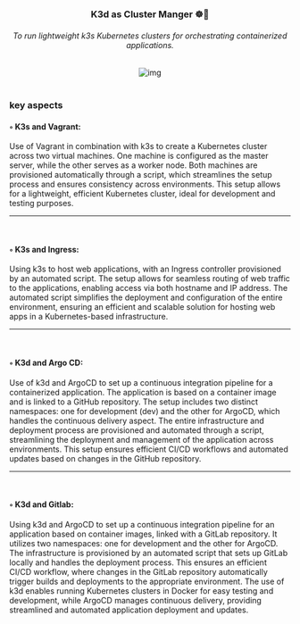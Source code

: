 <div align="center">
<h3 >K3d as Cluster Manger ☸️🐋</h3>
<h6>To run lightweight k3s Kubernetes clusters for orchestrating containerized applications.</h6>

<img src="https://i.giphy.com/3o8dFCeY6O5NyLVDYQ.webp" alt="img" />
  
<br/>
<br/>
<div align="start">
<h3>key aspects</h3>
 <h4>◦ K3s and Vagrant:</h4>
<p>Use of Vagrant in combination with k3s to create a Kubernetes cluster across two virtual machines. One machine is configured as the master server, while the other serves as a worker node. Both machines are provisioned automatically through a script, which streamlines the setup process and ensures consistency across environments. This setup allows for a lightweight, efficient Kubernetes cluster, ideal for development and testing purposes.</p>

  ---
<br/>
 <h4>◦ K3s and Ingress:</h4>
<p>Using k3s to host web applications, with an Ingress controller provisioned by an automated script. The setup allows for seamless routing of web traffic to the applications, enabling access via both hostname and IP address. The automated script simplifies the deployment and configuration of the entire environment, ensuring an efficient and scalable solution for hosting web apps in a Kubernetes-based infrastructure.</p>


  ---
<br/>
 <h4>◦ K3d and Argo CD:</h4>
<p>Use of k3d and ArgoCD to set up a continuous integration pipeline for a containerized application. The application is based on a container image and is linked to a GitHub repository. The setup includes two distinct namespaces: one for development (dev) and the other for ArgoCD, which handles the continuous delivery aspect. The entire infrastructure and deployment process are provisioned and automated through a script, streamlining the deployment and management of the application across environments. This setup ensures efficient CI/CD workflows and automated updates based on changes in the GitHub repository.</p>


  ---
<br/>
 <h4>◦ K3d and Gitlab:</h4>
<p>Using k3d and ArgoCD to set up a continuous integration pipeline for an application based on container images, linked with a GitLab repository. It utilizes two namespaces: one for development and the other for ArgoCD. The infrastructure is provisioned by an automated script that sets up GitLab locally and handles the deployment process. This ensures an efficient CI/CD workflow, where changes in the GitLab repository automatically trigger builds and deployments to the appropriate environment. The use of k3d enables running Kubernetes clusters in Docker for easy testing and development, while ArgoCD manages continuous delivery, providing streamlined and automated application deployment and updates.</p>
</div>
</div>
